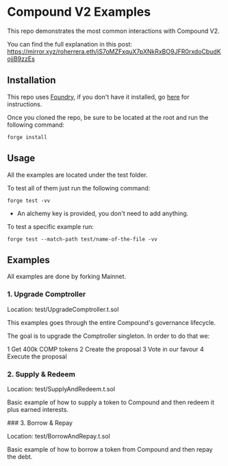 # Compound V2 Examples


This repo demonstrates the most common interactions with Compound V2.

You can find the full explanation in this post: 
https://mirror.xyz/roherrera.eth/jS7oMZFxquX7pXNkRxBO9JFR0rxdoCbudKojjB9zzEs



## Installation

This repo uses [Foundry](https://github.com/foundry-rs/foundry), if you don't have it installed, go [here](https://book.getfoundry.sh/getting-started/installation) for instructions. 

Once you cloned the repo, be sure to be located at the root and run the following command:

```
forge install 
```

## Usage 

All the examples are located under the test folder. 

To test all of them just run the following command: 

```
forge test -vv
```
* An alchemy key is provided, you don't need to add anything. 

To test a specific example run: 
```
forge test --match-path test/name-of-the-file -vv
```

## Examples 

All examples are done by forking Mainnet.

### 1. Upgrade Comptroller 

Location: test/UpgradeComptroller.t.sol 

This examples goes through the entire Compound's governance lifecycle. 

The goal is to upgrade the Comptroller singleton. In order to do that we: 

1 Get 400k COMP tokens
2 Create the proposal 
3 Vote in our favour 
4 Execute the proposal 


### 2. Supply & Redeem

Location: test/SupplyAndRedeem.t.sol 

Basic example of how to supply a token to Compound and then redeem it plus earned interests. 


### 3. Borrow & Repay 

Location: test/BorrowAndRepay.t.sol 

Basic example of how to borrow a token from Compound and then repay the debt.

